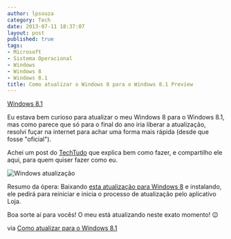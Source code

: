 ```yaml
---
author: lpsouza
category: Tech
date: 2013-07-11 18:37:07
layout: post
published: true
tags:
- Microsoft
- Sistema Operacional
- Windows
- Windows 8
- Windows 8.1
title: Como atualizar o Windows 8 para o Windows 8.1 Preview
---
```


[Windows 8.1](/wp-content/uploads/2013/07/windows-8_1.jpg)

Eu estava bem curioso para atualizar o meu Windows 8 para o Windows 8.1, mas como parece que só para o final do ano iria liberar a atualização, resolvi fuçar na internet para achar uma forma mais rápida (desde que fosse "oficial").

Achei um post do [TechTudo](http://www.techtudo.com.br/) que explica bem como fazer, e compartilho ele aqui, para quem quiser fazer como eu.

![Windows atualização](http://s.glbimg.com/po/tt/f/original/2013/06/27/captura-de-tela-2013-06-26-as-181110_.png)

Resumo da ópera: Baixando [esta atualização para Windows 8](http://go.microsoft.com/fwlink/?LinkId=302157) e instalando, ele pedirá para reiniciar e inicia o processo de atualização pelo aplicativo Loja.

Boa sorte aí para vocês! O meu está atualizando neste exato momento! 😉

via [Como atualizar para o Windows 8.1](http://www.techtudo.com.br/dicas-e-tutoriais/noticia/2013/06/como-atualizar-para-o-windows-81.html)
